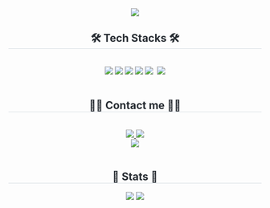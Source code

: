 <div align= "center">
    <img src="https://capsule-render.vercel.app/api?type=waving&color=0:9ce2aa,100:e7d57e&height=240&text=Heewon's%20GitHub&animation=&fontColor=ffffff&fontSize=60" />
    </div>
    <div align= "center">
    <h2 style="border-bottom: 1px solid #d8dee4; color: #282d33;"> 🛠️ Tech Stacks 🛠️</h2> <br> 
    <div style="margin: 0 auto; text-align: center;" align= "center"> <img src="https://img.shields.io/badge/Android-3DDC84?style=flat&logo=Android&logoColor=white">
        <img src="https://img.shields.io/badge/Python-3776AB?style=flat&logo=Python&logoColor=white">
          <img src="https://img.shields.io/badge/C++-00599C?style=flat&logo=C%2B%2B&logoColor=white">
      <img src="https://img.shields.io/badge/C-Sharp-239120?style=flat&logo=C%2B%2B&logoColor=white">
      <img src="https://img.shields.io/badge/Unity-FFFFFF?style=flat&logo=Unity&logoColor=white">&nbsp
      <img src="https://img.shields.io/badge/github-181717?style=flat&logo=GitHub&logoColor=white">
      <br><br>
          </div>
    </div>
    <div align= "center">
    <h2 style="border-bottom: 1px solid #d8dee4; color: #282d33;"> 🧑‍💻 Contact me 🧑‍💻  </h2> <br> 
    <div align= "center"> <a href=mailto:hwon.minn@gmail.com/> <img src="https://img.shields.io/badge/Gmail-EA4335?style=flat&logo=gmail&logoColor=white&link=https://swme.tistory.com/"> </a>
      <a href=https://swme.tistory.com/> <img src="https://img.shields.io/badge/Tistory-000000?style=flat&logo=Tistory&logoColor=white&link=https://swme.tistory.com/"> </a>
          </div> 
    <div align= "center"> <a href="https://hits.seeyoufarm.com"> <img src="https://hits.seeyoufarm.com/api/count/incr/badge.svg?url=https%3A%2F%2Fgithub.com%2Fhw0608%2F&count_bg=%23000000&title_bg=%23000000&icon=github.svg&icon_color=%23FFFFFF&title=GitHub&edge_flat=false"/></a>
            <br><br>
       </div> 
    </div>
<div align= "center"> 
    <h2 style="border-bottom: 1px solid #d8dee4; color: #282d33;"> 🏅 Stats 🏅 </h2> <div align= "center"> <img src="https://github-readme-stats.vercel.app/api?username=hw0608&bg_color=60,1d222f,000000&title_color=ffffff&text_color=ffffff"
         /> <img src="https://github-readme-stats.vercel.app/api/top-langs/?username=hw0608&layout=compact&bg_color=60,1d222f,000000&title_color=ffffff&text_color=ffffff"
           /> </div> 
    </div>
    
